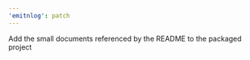 ```yaml
---
'emitnlog': patch
---
```


Add the small documents referenced by the README to the packaged project
